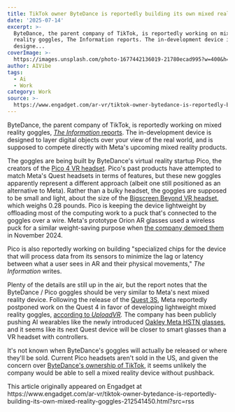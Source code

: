 ```yaml
---
title: TikTok owner ByteDance is reportedly building its own mixed reality goggles
date: '2025-07-14'
excerpt: >-
  ByteDance, the parent company of TikTok, is reportedly working on mixed
  reality goggles, The Information reports. The in-development device is
  designe...
coverImage: >-
  https://images.unsplash.com/photo-1677442136019-21780ecad995?w=400&h=200&fit=crop&auto=format
author: AIVibe
tags:
  - Ai
  - Work
category: Work
source: >-
  https://www.engadget.com/ar-vr/tiktok-owner-bytedance-is-reportedly-building-its-own-mixed-reality-goggles-212541450.html?src=rss
---
```

<p>ByteDance, the parent company of TikTok, is reportedly working on mixed reality goggles, <a data-i13n="elm:context_link;elmt:doNotAffiliate;cpos:1;pos:1" class="no-affiliate-link" href="https://www.theinformation.com/articles/bytedance-developing-mixed-reality-goggles-challenge-meta"><em>The Information </em>reports</a>. The in-development device is designed to layer digital objects over your view of the real world, and is supposed to compete directly with Meta's upcoming mixed reality products.</p>
<p>The goggles are being built by ByteDance's virtual reality startup Pico, the creators of the <a data-i13n="elm:context_link;elmt:doNotAffiliate;cpos:2;pos:1" class="no-affiliate-link" href="https://www.engadget.com/pico-4-vr-headset-bytedance-150028514.html">Pico 4 VR headset</a>. Pico's past products have attempted to match Meta's Quest headsets in terms of features, but these new goggles apparently represent a different approach (albeit one still positioned as an alternative to Meta). Rather than a bulky headset, the goggles are supposed to be small and light, about the size of the <a data-i13n="elm:context_link;elmt:doNotAffiliate;cpos:3;pos:1" class="no-affiliate-link" href="https://www.engadget.com/bigscreen-beyond-review-gunning-for-vr-throne-valve-index-190004793.html">Bigscreen Beyond VR headset</a>, which weighs 0.28 pounds. Pico is keeping the device lightweight by offloading most of the computing work to a puck that's connected to the goggles over a wire. Meta's prototype Orion AR glasses used a wireless puck for a similar weight-saving purpose when <a data-i13n="elm:context_link;elmt:doNotAffiliate;cpos:4;pos:1" class="no-affiliate-link" href="https://www.engadget.com/ar-vr/metas-orion-prototype-offers-a-glimpse-into-our-ar-future-123038066.html">the company demoed them</a> in November 2024.</p>
<span id="end-legacy-contents"></span><p>Pico is also reportedly working on building "specialized chips for the device that will process data from its sensors to minimize the lag or latency between what a user sees in AR and their physical movements," <em>The Information</em> writes.</p>
<p>Plenty of the details are still up in the air, but the report notes that the ByteDance / Pico goggles should be very similar to Meta's next mixed reality device. Following the release of the <a data-i13n="elm:context_link;elmt:doNotAffiliate;cpos:5;pos:1" class="no-affiliate-link" href="https://www.engadget.com/ar-vr/meta-quest-3s-review-impressive-vr-for-300-130013596.html">Quest 3S</a>, Meta reportedly postponed work on the Quest 4 in favor of developing lightweight mixed reality goggles, <a data-i13n="elm:context_link;elmt:doNotAffiliate;cpos:6;pos:1" class="no-affiliate-link" href="https://www.uploadvr.com/meta-prioritizing-puffin-for-2026-pushing-out-quest-4-to-2027/">according to <em>UploadVR</em></a><em>. </em>The company has been publicly pushing AI wearables like the newly introduced <a data-i13n="elm:context_link;elmt:doNotAffiliate;cpos:7;pos:1" class="no-affiliate-link" href="https://www.engadget.com/wearables/meta-and-oakley-announce-new-perfomance-ai-smart-glasses-for-athletes-140312796.html">Oakley Meta HSTN glasses</a>, and it seems like its next Quest device will be closer to smart glasses than a VR headset with controllers.</p>
<p>It's not known when ByteDance's  goggles will actually be released or where they'll be sold. Current Pico headsets aren't sold in the US, and given the concern over <a data-i13n="elm:context_link;elmt:doNotAffiliate;cpos:8;pos:1" class="no-affiliate-link" href="https://www.engadget.com/apps/us-tiktok-users-may-soon-have-to-switch-to-a-new-version-of-the-app-110013943.html">ByteDance's ownership of TikTok</a>, it seems unlikely the company would be able to sell a mixed reality device without pushback.</p>This article originally appeared on Engadget at https://www.engadget.com/ar-vr/tiktok-owner-bytedance-is-reportedly-building-its-own-mixed-reality-goggles-212541450.html?src=rss
